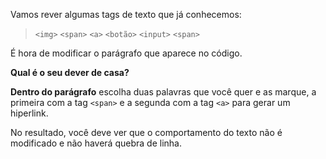 Vamos rever algumas tags de texto que já conhecemos:

> `<img>`
> `<span>`
> `<a>`
> `<botão>`
> `<input>`
> `<span>`

É hora de modificar o parágrafo que aparece no código.

**Qual é o seu dever de casa?**

**Dentro do parágrafo** escolha duas palavras que você quer e as marque, a primeira com a tag `<span>` e a segunda com a tag `<a>` para gerar um hiperlink.

No resultado, você deve ver que o comportamento do texto não é modificado e não haverá quebra de linha.